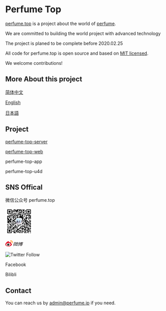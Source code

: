 # Perfume Top

  [perfume.top](http://perfume.top) is a project about the world of [perfume](http://www.perfume-web.jp/).

  We are committed to building the world project with advanced technology

  The project is planed to be complete before 2020.02.25

  All code for perfume.top is open source and based on [MIT licensed](LICENSE).
  
  We welcome contributions!

## More About this project

[简体中文](i18n/zh-Hans/project.md)

[English](i18n/en_US.md)

[日本語](i18n/ja_JP.md)

## Project

[perfume-top-server](https://github.com/perfume-top/perfume-top-server)


[perfume-top-web](https://github.com/perfume-top/perfume-top-server)

perfume-top-app

perfume-top-u4d


## SNS Offical

微信公众号 perfume.top

![perfume.top](resource/qrcode_for_mp.png)

<a href='https://weibo.com/3167970243/' >![Weibo Follow](resource/wb_logo_x2.png)</a>

![Twitter Follow](https://img.shields.io/twitter/follow/perfume_top_duo.svg?label=twitter&style=social)

Facebook




Bilibli

## Contact

You can reach us by [admin@perfume.jp](admin@perfume.jp) if you need.
